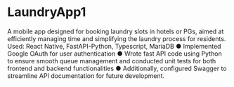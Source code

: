 # LaundryApp1
A mobile app designed for booking laundry slots in hotels or PGs, aimed at efficiently managing time
and simplifying the laundry process for residents.
Used: React Native, FastAPI-Python, Typescript, MariaDB
● Implemented Google OAuth for user authentication
● Wrote fast API code using Python to ensure smooth queue management and conducted unit tests
for both frontend and backend functionalities
● Additionally, configured Swagger to streamline API documentation for future development. 
